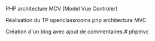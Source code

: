 PHP architecture MCV (Model Vue Controler)

Réalisation du TP openclassrooms php architecture MVC

Création d'un blog avec ajout de commentaires.#   p h p m v c  
 
